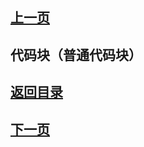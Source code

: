 ## [上一页](course46)

##  代码块（普通代码块）




## [返回目录](https://wuchengcheng110120.github.io/learnJava)
## [下一页](course48)
